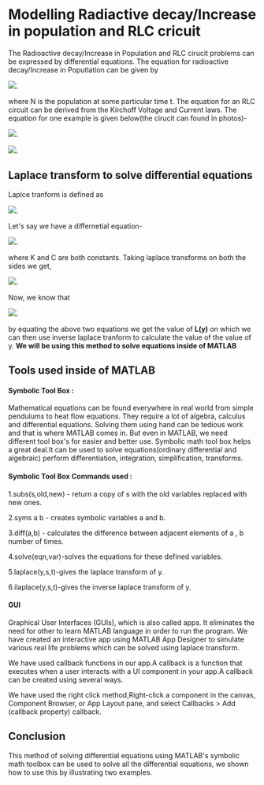 # Modelling Radiactive decay/Increase in population and RLC cricuit
The Radioactive decay/Increase in Population and RLC cirucit problems can be expressed by differential equations. The equation for radioactive decay/Increase in Poputlation can be given by

<img src="https://render.githubusercontent.com/render/math?math=\frac{dN}{dt} = kN ">.

where N is the population at some particular time t. The equation for an RLC circuit can be derived from the Kirchoff Voltage and  Current laws. The equation for one example is given below(the cirucit can found in photos)- 

<img src="https://render.githubusercontent.com/render/math?math=V - IR -L\frac{dI}{dt} - \frac{Q}{C}= kN ">.

<img src="https://render.githubusercontent.com/render/math?math=\frac{dQ}{dt} = I">.

## Laplace transform to solve differential equations
Laplce tranform is defined as 

<img src="https://render.githubusercontent.com/render/math?math=F(s) = \int_0^{+\infty} f(t) e^{-st} \dt ">.

Let's say we have a differnetial equation-

<img src="https://render.githubusercontent.com/render/math?math=\frac{dy}{dx} = Ky(x) %2BC">.

where K and C are both constants. Taking laplace transforms on both the sides we get,

<img src="https://render.githubusercontent.com/render/math?math=L(\frac{dy}{dx}) = KL(y) %2BL(C)">.

Now, we know that 

<img src="https://render.githubusercontent.com/render/math?math=L(\frac{dy}{dx}) = L(y')= sL(y) - L(0)">.

by equating the above two equations we get the value of **L(y)** on which we can then use inverse laplace tranform to calculate the value of the value of y.
**We will be using this method to solve equations inside of MATLAB**

## Tools used inside of MATLAB
#### Symbolic Tool Box : 
Mathematical equations can be found everywhere in real world from simple pendulums to heat flow equations. They require a lot of algebra, calculus and differential equations. Solving them using hand can be tedious work and that is where MATLAB comes in. But even in MATLAB, we need different tool box's for easier and better use. Symbolic math tool box helps a great deal.It can be used to solve equations(ordinary differential  and algebraic) perform differentiation, integration, simplification, transforms.

#### Symbolic Tool Box Commands used : 

1.subs(s,old,new) - return a copy of s with the old variables replaced with new ones.

2.syms a b - creates symbolic variables a and b.

3.diff(a,b) - calculates the difference between adjacent elements of a , b number of times.

4.solve(eqn,var)-solves the equations for these defined variables.

5.laplace(y,s,t)-gives the laplace transform of y.

6.ilaplace(y,s,t)-gives the inverse laplace transform of y.

#### GUI
Graphical User Interfaces (GUIs), which is also called apps. It eliminates the need for other to learn MATLAB language in order to run the program. We have created an interactive app using MATLAB App Designer to simulate various real life problems which can be solved using laplace transform.

We have used callback functions in our app.A callback is a function that executes when a user interacts with a UI component in your app.A callback can be created using several ways.



We have used the right click method,Right-click a component in the canvas, Component Browser, or App Layout pane, and select Callbacks > Add (callback property) callback.

## Conclusion 
This method of solving differential equations using MATLAB's symbolic math toolbox can be used to solve all the differential equations, we shown how to use this by illustrating two examples.



